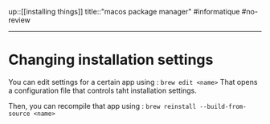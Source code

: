 up::[[installing things]]
title::"macos package manager"
#informatique #no-review 

----

# Changing installation settings
You can edit settings for a certain app using : 
`brew edit <name>`
That opens a configuration file that controls taht installation settings.

Then, you can recompile that app using :
`brew reinstall --build-from-source <name>`
